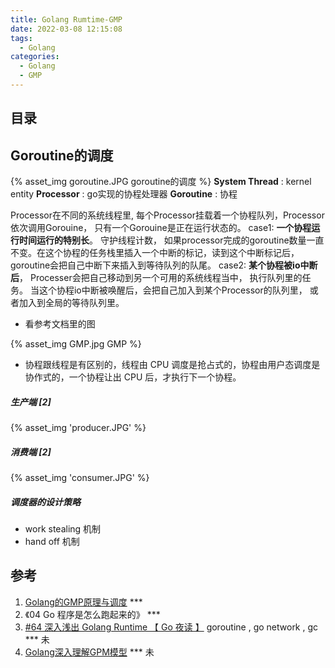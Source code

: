 ```yaml
---
title: Golang Rumtime-GMP
date: 2022-03-08 12:15:08
tags:
  - Golang
categories:
  - Golang
  - GMP 
---
```


<p></p>
<!-- more -->

## 目录
<!-- toc -->

##  Goroutine的调度

{% asset_img goroutine.JPG goroutine的调度 %}
**System Thread** : kernel entity
**Processor** : go实现的协程处理器
**Goroutine** : 协程


Processor在不同的系统线程里, 每个Processor挂载着一个协程队列，Processor依次调用Gorouine，
只有一个Gorouine是正在运行状态的。
case1: **一个协程运行时间运行的特别长**。 守护线程计数， 如果processor完成的goroutine数量一直不变。在这个协程的任务栈里插入一个中断的标记，读到这个中断标记后，goroutine会把自己中断下来插入到等待队列的队尾。
case2: **某个协程被io中断后**， Processer会把自己移动到另一个可用的系统线程当中， 执行队列里的任务。 
       当这个协程io中断被唤醒后，会把自己加入到某个Processor的队列里， 或者加入到全局的等待队列里。


+ 看参考文档里的图

{% asset_img  GMP.jpg  GMP  %}


+ 协程跟线程是有区别的，线程由 CPU 调度是抢占式的，协程由用户态调度是协作式的，一个协程让出 CPU 后，才执行下一个协程。

##### 生产端 [2]
{% asset_img  'producer.JPG' %}

##### 消费端 [2]
{% asset_img  'consumer.JPG' %}

##### 调度器的设计策略
+ work stealing 机制
+ hand off 机制


## 参考
1. [Golang的GMP原理与调度](https://blog.csdn.net/qq_44205272/article/details/111565957) ***
2. 《04 Go 程序是怎么跑起来的》  *** 
100. [#64 深入浅出 Golang Runtime 【 Go 夜读 】](https://www.bilibili.com/video/BV1oE411y7qG/)  goroutine ,  go network , gc *** 未
101. [Golang深入理解GPM模型](https://www.bilibili.com/video/BV19r4y1w7Nx?spm_id_from=333.880.my_history.page.click)  *** 未



